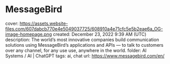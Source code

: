# MessageBird

cover: https://assets.website-files.com/607dabcb770e4e5049037725/608910a4e71cfc5e5b2eae6a_OG-image-homepage.png
created: December 23, 2022 9:39 AM (UTC)
description: The world’s most innovative companies build communication solutions using MessageBird’s applications and APIs — to talk to customers over any channel, for any use use, anywhere in the world.
folder: AI Systems / AI | ChatGPT
tags: ai, chat
url: https://www.messagebird.com/en/
